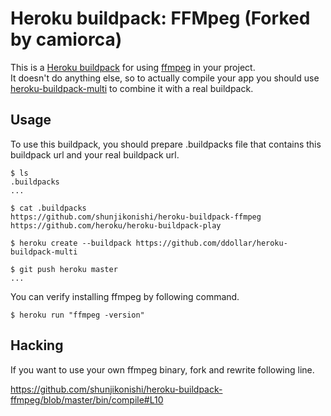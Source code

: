 Heroku buildpack: FFMpeg (Forked by camiorca)
=======================

This is a [Heroku buildpack](http://devcenter.heroku.com/articles/buildpacks) for using [ffmpeg](http://www.ffmpeg.org/) in your project.  
It doesn't do anything else, so to actually compile your app you should use [heroku-buildpack-multi](https://github.com/ddollar/heroku-buildpack-multi) to combine it with a real buildpack.

Usage
-----
To use this buildpack, you should prepare .buildpacks file that contains this buildpack url and your real buildpack url.  

    $ ls
    .buildpacks
    ...
    
    $ cat .buildpacks
    https://github.com/shunjikonishi/heroku-buildpack-ffmpeg
    https://github.com/heroku/heroku-buildpack-play

    $ heroku create --buildpack https://github.com/ddollar/heroku-buildpack-multi

    $ git push heroku master
    ...

You can verify installing ffmpeg by following command.

    $ heroku run "ffmpeg -version"

Hacking
-------
If you want to use your own ffmpeg binary, fork and rewrite following line.

https://github.com/shunjikonishi/heroku-buildpack-ffmpeg/blob/master/bin/compile#L10
